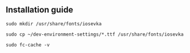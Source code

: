 ## Installation guide
```
sudo mkdir /usr/share/fonts/iosevka
```
```
sudo cp ~/dev-environment-settings/*.ttf /usr/share/fonts/iosevka
```
```
sudo fc-cache -v
```
